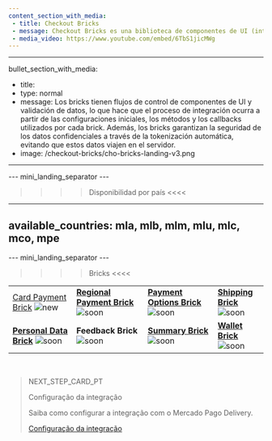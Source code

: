 ```yaml
---
content_section_with_media: 
 - title: Checkout Bricks
 - message: Checkout Bricks es una biblioteca de componentes de UI (interfaz de usuario) que tiene como objetivo permitir una integración client-side de forma modular a través de estructuras configurables, seguras y con una integración simplificada y unificada.
 - media_video: https://www.youtube.com/embed/6TbS1jicMWg
---
```


---
bullet_section_with_media: 
 - title: 
 - type: normal
 - message: Los bricks tienen flujos de control de componentes de UI y validación de datos, lo que hace que el proceso de integración ocurra a partir de las configuraciones iniciales, los métodos y los callbacks utilizados por cada brick. Además, los bricks garantizan la seguridad de los datos confidenciales a través de la tokenización automática, evitando que estos datos viajen en el servidor.
 - image: /checkout-bricks/cho-bricks-landing-v3.png
---

--- mini_landing_separator ---

>>>> Disponibilidad por país <<<<
---
available_countries: mla, mlb, mlm, mlu, mlc, mco, mpe
---

--- mini_landing_separator ---

>>>> Bricks <<<<

| | | | |
|---|---|---|---|
| [Card Payment Brick](/developers/es/docs/checkout-bricks/card-payment-brick) ![new](checkout-bricks/new-button-es.png) | [**Regional Payment Brick**](/developers/es/docs/checkout-bricks/regional-payment-brick) ![soon](checkout-bricks/soon-button-es.png) | [**Payment Options Brick**](/developers/es/docs/checkout-bricks/payment-options-brick) ![soon](checkout-bricks/soon-button-es.png) | [**Shipping Brick**](/developers/es/docs/checkout-bricks/shipping-brick) <br> ![soon](checkout-bricks/soon-button-es.png) |
| [**Personal Data Brick**](/developers/es/docs/checkout-bricks/personal-data-brick) ![soon](checkout-bricks/soon-button-es.png) | **Feedback Brick** <br> ![soon](checkout-bricks/soon-button-es.png) | [**Summary Brick**](/developers/es/docs/checkout-bricks/summary-brick) <br> ![soon](checkout-bricks/soon-button-es.png) | [**Wallet Brick**](/developers/es/docs/checkout-bricks/wallet-brick) <br> ![soon](checkout-bricks/soon-button-es.png) |

<br>

> NEXT_STEP_CARD_PT
>
> Configuração da integração
>
> Saiba como configurar a integração com o Mercado Pago Delivery.
>
> [Configuração da integração](/developers/pt/docs/mp-delivery/integration-configuration)